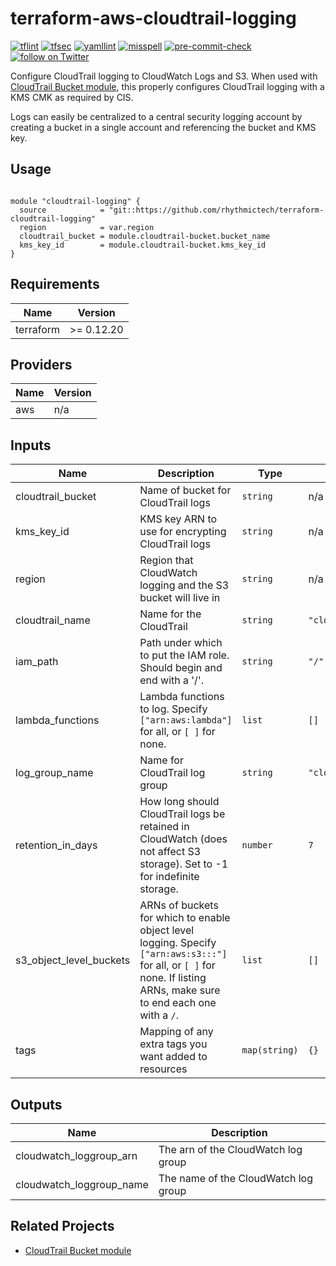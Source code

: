 # terraform-aws-cloudtrail-logging

[![tflint](https://github.com/rhythmictech/terraform-aws-cloudtrail-logging/workflows/tflint/badge.svg?branch=master&event=push)](https://github.com/rhythmictech/terraform-aws-cloudtrail-logging/actions?query=workflow%3Atflint+event%3Apush+branch%3Amaster)
[![tfsec](https://github.com/rhythmictech/terraform-aws-cloudtrail-logging/workflows/tfsec/badge.svg?branch=master&event=push)](https://github.com/rhythmictech/terraform-aws-cloudtrail-logging/actions?query=workflow%3Atfsec+event%3Apush+branch%3Amaster)
[![yamllint](https://github.com/rhythmictech/terraform-aws-cloudtrail-logging/workflows/yamllint/badge.svg?branch=master&event=push)](https://github.com/rhythmictech/terraform-aws-cloudtrail-logging/actions?query=workflow%3Ayamllint+event%3Apush+branch%3Amaster)
[![misspell](https://github.com/rhythmictech/terraform-aws-cloudtrail-logging/workflows/misspell/badge.svg?branch=master&event=push)](https://github.com/rhythmictech/terraform-aws-cloudtrail-logging/actions?query=workflow%3Amisspell+event%3Apush+branch%3Amaster)
[![pre-commit-check](https://github.com/rhythmictech/terraform-aws-cloudtrail-logging/workflows/pre-commit-check/badge.svg?branch=master&event=push)](https://github.com/rhythmictech/terraform-aws-cloudtrail-logging/actions?query=workflow%3Apre-commit-check+event%3Apush+branch%3Amaster)
<a href="https://twitter.com/intent/follow?screen_name=RhythmicTech"><img src="https://img.shields.io/twitter/follow/RhythmicTech?style=social&logo=twitter" alt="follow on Twitter"></a>


Configure CloudTrail logging to CloudWatch Logs and S3. When used with [CloudTrail Bucket module](https://github.com/rhythmictech/terraform-aws-cloudtrail-bucket), this properly configures CloudTrail logging with a KMS CMK as required by CIS.

Logs can easily be centralized to a central security logging account by creating a bucket in a single account and referencing the bucket and KMS key.

## Usage
```

module "cloudtrail-logging" {
  source            = "git::https://github.com/rhythmictech/terraform-cloudtrail-logging"
  region            = var.region
  cloudtrail_bucket = module.cloudtrail-bucket.bucket_name
  kms_key_id        = module.cloudtrail-bucket.kms_key_id
}

```

<!-- BEGINNING OF PRE-COMMIT-TERRAFORM DOCS HOOK -->
## Requirements

| Name | Version |
|------|---------|
| terraform | >= 0.12.20 |

## Providers

| Name | Version |
|------|---------|
| aws | n/a |

## Inputs

| Name | Description | Type | Default | Required |
|------|-------------|------|---------|:--------:|
| cloudtrail\_bucket | Name of bucket for CloudTrail logs | `string` | n/a | yes |
| kms\_key\_id | KMS key ARN to use for encrypting CloudTrail logs | `string` | n/a | yes |
| region | Region that CloudWatch logging and the S3 bucket will live in | `string` | n/a | yes |
| cloudtrail\_name | Name for the CloudTrail | `string` | `"cloudtrail-all"` | no |
| iam\_path | Path under which to put the IAM role. Should begin and end with a '/'. | `string` | `"/"` | no |
| lambda\_functions | Lambda functions to log. Specify `["arn:aws:lambda"]` for all, or `[ ]` for none. | `list` | `[]` | no |
| log\_group\_name | Name for CloudTrail log group | `string` | `"cloudtrail2cwl"` | no |
| retention\_in\_days | How long should CloudTrail logs be retained in CloudWatch (does not affect S3 storage). Set to -1 for indefinite storage. | `number` | `7` | no |
| s3\_object\_level\_buckets | ARNs of buckets for which to enable object level logging. Specify `["arn:aws:s3:::"]` for all, or `[ ]` for none. If listing ARNs, make sure to end each one with a `/`. | `list` | `[]` | no |
| tags | Mapping of any extra tags you want added to resources | `map(string)` | `{}` | no |

## Outputs

| Name | Description |
|------|-------------|
| cloudwatch\_loggroup\_arn | The arn of the CloudWatch log group |
| cloudwatch\_loggroup\_name | The name of the CloudWatch log group |

<!-- END OF PRE-COMMIT-TERRAFORM DOCS HOOK -->

## Related Projects
* [CloudTrail Bucket module](https://github.com/rhythmictech/terraform-aws-cloudtrail-bucket)
